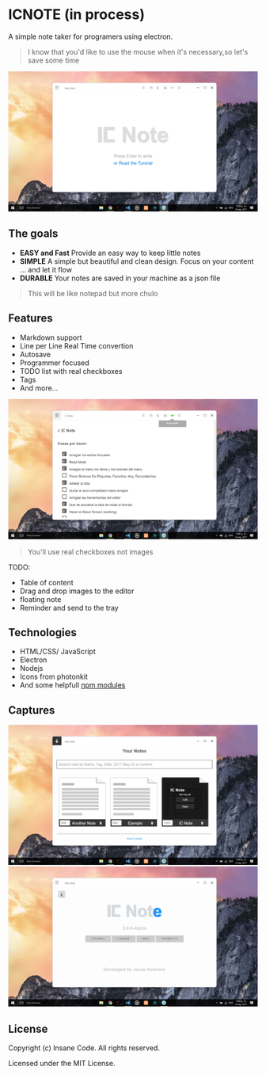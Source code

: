 # ICNOTE (in process)

A simple note taker for programers using electron.
> I know that you'd like to use the mouse when it's    necessary,so let's save some time

![ICNOTE](./documentation/assets/images/img1.png)


## The goals

* **EASY and Fast** Provide an easy way to keep little notes
* **SIMPLE** A simple but beautiful and clean design. Focus on your content ... and let it flow
* **DURABLE** Your notes are saved in your machine as a json file

> This will be like notepad but more chulo
 
## Features

* Markdown support
* Line per Line Real Time convertion
* Autosave
* Programmer focused
* TODO list with real checkboxes
* Tags
* And more...

![ICNOTE](./documentation/assets/images/img7.png)
> You'll use real checkboxes not images

TODO:
- Table of content
- Drag and drop images to the editor
- floating note
- Reminder and send to the tray

## Technologies

* HTML/CSS/ JavaScript
* Electron
* Nodejs
* Icons from photonkit
* And some helpfull [npm modules]()

## Captures
![ICNOTE](./documentation/assets/images/img2.png)
![ICNOTE](./documentation/assets/images/img6.png)

## License

Copyright (c) Insane Code. All rights reserved.

Licensed under the MIT License.
